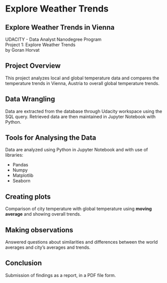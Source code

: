 # Explore Weather Trends 
## Explore Weather Trends in Vienna  
UDACITY - Data Analyst Nanodegree Program  
Project 1: Explore Weather Trends  
by Goran Horvat  

## Project Overview  

This project analyzes local and global temperature data and compares the temperature trends in Vienna, Austria to overall global temperature trends.

## Data Wrangling
Data are extracted from the database through Udacity workspace using the SQL query. Retrieved data are then maintained in Jupyter Notebook with Python.

## Tools for Analysing the Data
Data are analyzed using Python in Jupyter Notebook and with use of libraries:
* Pandas
* Numpy
* Matplotlib
* Seaborn

## Creating plots 
Comparison of city temperature with global temperature using **moving average** and showing overall trends.

## Making observations
Answered questions about similarities and differences between the world averages and city’s averages and trends.

## Conclusion
Submission of findings as a report, in a PDF file form.
